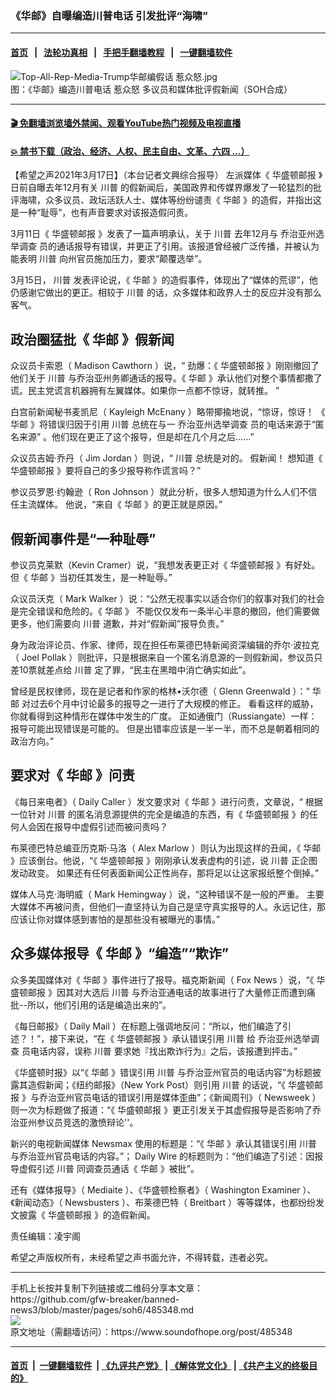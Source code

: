 ### 《华邮》自曝编造川普电话 引发批评“海啸”
------------------------

#### [首页](https://github.com/gfw-breaker/banned-news3/blob/master/README.md) &nbsp;&nbsp;|&nbsp;&nbsp; [法轮功真相](https://github.com/begood0513/basic/blob/master/README.md)  &nbsp;&nbsp;|&nbsp;&nbsp; [手把手翻墙教程](https://github.com/gfw-breaker/guides/wiki)  &nbsp;&nbsp;|&nbsp;&nbsp; [一键翻墙软件](https://github.com/gfw-breaker/nogfw/blob/master/README.md)  



<div><img alt="Top-All-Rep-Media-Trump华邮编假话 惹众怒.jpg" src="https://img.soundofhope.org/2021-03/top-all-rep-media-trump-1616015945951.jpg"/>
<br/><figcaption class="caption">
 图：《华邮》编造川普电话 惹众怒 多议员和媒体批评假新闻（SOH合成）
</figcaption></div><hr/>

#### [ 🎬  免翻墙浏览墙外禁闻、观看YouTube热门视频及电视直播](https://github.com/gfw-breaker/HelloWorld)

#### [ 💥  禁书下载（政治、经济、人权、民主自由、文革、六四 ...）](https://github.com/gfw-breaker/books/blob/master/README.md)

<div><div class="Content__Wrapper sc-1bvya0-0 grZQxZ">
 <p class="meta-top">
  <span class="meta">
   【希望之声2021年3月17日】（本台记者文興综合报导）
  </span>
  左派媒体《
  <ok href="/term/5213">
   华盛顿邮报
  </ok>
  》日前自曝去年12月有关
  <ok href="/term/1041">
   川普
  </ok>
  的假新闻后，美国政界和传媒界爆发了一轮猛烈的批评海啸，众多议员、政坛活跃人士、媒体等纷纷谴责《
  <ok href="/term/256108">
   华邮
  </ok>
  》的造假，并指出这是一种“耻辱”，也有声音要求对该报造假问责。
 </p>
 <p>
  3月11日《
  <ok href="/term/5213">
   华盛顿邮报
  </ok>
  》发表了一篇声明承认，关于
  <ok href="/term/1041">
   川普
  </ok>
  去年12月与
  <ok href="/term/498461">
   乔治亚州选举调查
  </ok>
  员的通话报导有错误，并更正了引用。该报道曾经被广泛传播，并被认为能表明
  <ok href="/term/1041">
   川普
  </ok>
  向州官员施加压力，要求“颠覆选举”。
 </p>
 <p>
  3月15日，
  <ok href="/term/1041">
   川普
  </ok>
  发表评论说，《
  <ok href="/term/256108">
   华邮
  </ok>
  》的造假事件，体现出了“媒体的荒谬”，他仍感谢它做出的更正。相较于
  <ok href="/term/1041">
   川普
  </ok>
  的话，众多媒体和政界人士的反应并没有那么客气。
 </p>
 <h2>
  政治圈猛批《
  <ok href="/term/256108">
   华邮
  </ok>
  》假新闻
 </h2>
 <p>
  众议员卡索恩（
  <ok href="http://email.m.saveamerica45.com/c/eJwVjrGOgzAQBb8GSmuNDfYWLiKkFFdce_Vi1sESwZFZxO-fI00x86q3Bm3dYrDPYUWgNECKi8MIC5HV1rvkoh50nMB2Fs47J1EvPriS8NpvgYHITRpG8InRYvS-2aTtSIhpTP0eNpHP2ZlHNzwb77LknZXcWYSriuXdxplu2Uo9Uqm_c-tTSK6ziTZOjwa8c2AMOkSY-hp-rj2zqD_O30_lOtaStvJhVerrH44UQEk">
   Madison Cawthorn
  </ok>
  ）说，“ 劲爆：《
  <ok href="/term/5213">
   华盛顿邮报
  </ok>
  》刚刚撤回了他们关于
  <ok href="/term/1041">
   川普
  </ok>
  与乔治亚州务卿通话的报导。《
  <ok href="/term/256108">
   华邮
  </ok>
  》承认他们对整个事情都撒了谎。民主党谎言机器拥有左翼媒体。如果你一点都不惊讶，就转推。 ”
 </p>
 <div class="AD_Embed__Wrap-sc-1xslmin-0 igMuqX module desktop">
  <div>
  </div>
 </div>
 <p>
  白宫前新闻秘书麦凯尼（
  <ok href="http://email.m.saveamerica45.com/c/eJwVjjsOgzAQRE8DJfJn8adwkSZFLpDa2GuwQjAyixC3jyNNMW-kJ010HPQkbZ9dtMwnwVKYtA1s8h44GJ104IIHxaADdlw50TDjhtUTxn5x0oSoDKhocfTNAzSWaYvKQoAodb-6hWg_OvnoxLOFrkyEdQjl2-jj7xXzvHwDbn6723KQp_NohUvNlRRGK2aNFALk2Ff3OteMNLwx_--Uc4slLWXHodT5B1vbPso">
   Kayleigh McEnany
  </ok>
  ）略带揶揄地说，“惊讶，惊讶！ 《
  <ok href="/term/256108">
   华邮
  </ok>
  》将错误归因于引用
  <ok href="/term/1041">
   川普
  </ok>
  总统在与一
  <ok href="/term/498461">
   乔治亚州选举调查
  </ok>
  员的电话来源于“匿名来源” 。他们现在更正了这个报导，但是却在几个月之后……”
 </p>
 <p>
  众议员吉姆·乔丹（
  <ok href="http://email.m.saveamerica45.com/c/eJwVjjsOwyAQRE9jl4g1C5iCIk0KXyBlxDdGso2F18r1Q6Qp5o1eMdECai_MWGw03OWJ5-C1Cdw7h4CzzjrABEFxHJBf35KJfdKRmqMUx9UaB1K6rsxKgAEllQ4RPQf0CBrluNmV6LwG8RimZ89efdkSo28hSo2FuvdxKft7qS26o8NFju6rFxAa5AxSoILJoDKSj80u91YSsVcq_0P1PmLNaz0Tq-3zA2LcPlE">
   Jim Jordan
  </ok>
  ）则说，“
  <ok href="/term/1041">
   川普
  </ok>
  总统是对的。 假新闻！ 想知道《
  <ok href="/term/5213">
   华盛顿邮报
  </ok>
  》要将自己的多少报导称作谎言吗？”
 </p>
 <p>
  参议员罗恩·约翰逊（
  <ok href="http://email.m.saveamerica45.com/c/eJwVTrsOwyAQ-5pkRFwgAYYMXTp0bIfOPI4GKeWqcFF_v1SyLNuSLacVtAnKjWVNTvo8yRyDcVEG7zVoa7KJMEFcpB60bN-SWbyw4uEZ07j1krNWztYqHdGAzgBmXibnbQ5JpTTu68b8aYO6DNO1402h7Cj4W5jxEJHePXxgvVO90VYb1e4bez5bF6AMzEtfVKCs7SzNeKy3cy_I4onl_4nOmihv9EFBx-sHivpAWw">
   Ron Johnson
  </ok>
  ）就此分析，很多人想知道为什么人们不信任主流媒体。 他说，“来自《
  <ok href="/term/256108">
   华邮
  </ok>
  》的更正就是原因。”
 </p>
 <h2>
  假新闻事件是“一种耻辱”
 </h2>
 <p>
  参议员克莱默（Kevin Cramer）说，“我想发表更正对《
  <ok href="/term/5213">
   华盛顿邮报
  </ok>
  》有好处。但《
  <ok href="/term/256108">
   华邮
  </ok>
  》当初任其发生，是一种耻辱。”
 </p>
 <p>
  众议员沃克（
  <ok href="http://email.m.saveamerica45.com/c/eJwVjj2PwyAQRH-NXSKWhWAKimtSnHRNmtR87MYoTrAwVv5-OGmKeSM9abIHbSO6ufjsZGAlOUXrkowhaNCLZZtAQbpIPWl5fAp38aA3tdApz6sf6uKAKRmMi4KQmDEjXliS4pSXefNr7_sx4c-kriOvGstGon9K79REqq8x3mj_C-15D9uT2uCjh34eowBaMBrRAEoD0hlp5uZ_z61QF3cq_5_q-c6V17qTqO3xBfTOQQg">
   Mark Walker
  </ok>
  ）说：“公然无视事实以适合你们的叙事对我们的社会是完全错误和危险的。《
  <ok href="/term/256108">
   华邮
  </ok>
  》 不能仅仅发布一条半心半意的撤回，他们需要做更多，他们需要向
  <ok href="/term/1041">
   川普
  </ok>
  道歉，并对“假新闻”报导负责。”
 </p>
 <p>
  身为政治评论员、作家、律师，现在担任布莱德巴特新闻资深编辑的乔尔·波拉克（
  <ok href="http://email.m.saveamerica45.com/c/eJwVjjGSwyAQBF8jhRQrVgICAicO_IGLYVksztiopFX5-6ermqC7o8kB0Cbjxxqy17FMulCynnSKEQGdLZZgAlo0DqiPby2invzhPQrncQ0E3ieMJhVEk50nSwkczpMGypHK2MIqsh2DuQ3T_dq7p9pYybeK8K6ov6_427ltvbX4uuSQKOdxARgLs5mdQ2e8B7_AMu7hcbbKon64_h_q5yf3svaNVd-ffx4DQAY">
   Joel Pollak
  </ok>
  ）则批评，只是根据来自一个匿名消息源的一则假新闻，参议员只差10票就差点给
  <ok href="/term/1041">
   川普
  </ok>
  定了罪，“民主在黑暗中消亡确实如此”。
 </p>
 <p>
  曾经是民权律师，现在是记者和作家的格林•沃尔德（
  <ok href="http://email.m.saveamerica45.com/c/eJwVjjuOxCAQBU9jh4gGTJuAYJIN9gIb82lsJI8Z4bZ8_WWkCqpe9LIHg1G7ufrsZChKlhTRJRlDMGBWLJhAQbLSTEZeTy0sNjqpB6Y8795ZGdJq3GqhBCtTRr2QiRAwmyTBzoffmT_XpF-T-hm8W6wHCX4qM3WR2nuM29aJziccecTFge9rCGiEBVBptaJxuAyZu_-9j0os_qh-D7X7zK3s7UOi9e0f1FE_Wg">
   Glenn Greenwald
  </ok>
  ）：“
  <ok href="/term/256108">
   华邮
  </ok>
  对过去6个月中讨论最多的报导之一进行了大规模的修正。 看看这样的威胁，你就看得到这种情形在媒体中发生的广度。 正如通俄门（Russiangate）一样：报导可能出现错误是可能的。 但是出错率应该是一半一半，而不总是朝着相同的政治方向。”
 </p>
 <h2>
  要求对《
  <ok href="/term/256108">
   华邮
  </ok>
  》问责
 </h2>
 <p>
  《每日来电者》（
  <ok href="http://email.m.saveamerica45.com/c/eJwVjssKwyAURL8mWYqvaFy4KC1d9Ae6vtFrI9gYzA2lf18Ls5gzcGCiF9ouyo3ZR8chSZ7CYl3gC4AWerbJBiFFMFwPmh-fnIi9cMMGhHFcPcaZG3AxSgfdjchVsqBN0pMJQs1j8SvRfgzqMsh7z7suuSCjTybCxkJ99_EGuXyvUAq2TgcBnUcvQlkxyUkY46TTVk3Kjs0_zpKR2BPz_1E9t1jTWndktb1-Qk0_7A">
   Daily Caller
  </ok>
  ）发文要求对《
  <ok href="/term/256108">
   华邮
  </ok>
  》进行问责，文章说，“ 根据一位针对
  <ok href="/term/1041">
   川普
  </ok>
  的匿名消息源提供的完全是编造的东西，有《
  <ok href="/term/5213">
   华盛顿邮报
  </ok>
  》的任何人会因在报导中虚假引述而被问责吗？
 </p>
 <p>
  布莱德巴特总编亚历克斯·马洛（
  <ok href="http://email.m.saveamerica45.com/c/eJwVjrGOwyAQBb_GLhELxEBBkSbFSVdfvcASI5Fg4bV8nx9HesXMVC8HMDZqP9eQvcSiZEnR-iQjogHjbLEJFKRFmsnI_ayFxZPeNJApz2tA52IC0uSkR18Ak4lLykppkynfcG5hZd72Sd8n9bj26rE2EnxWZhoi9dcV743-f3G0fl6yM_KxXwDawm0BpZ03SlrltJtH-DlaJRZ_VL-H-vHOvax9I9HH8wM90UAi">
   Alex Marlow
  </ok>
  ）则认为出现这样的丑闻，《
  <ok href="/term/256108">
   华邮
  </ok>
  》应该倒台。他说，“《
  <ok href="/term/5213">
   华盛顿邮报
  </ok>
  》刚刚承认发表虚构的引述，说
  <ok href="/term/1041">
   川普
  </ok>
  正企图发动政变。 如果还有任何表面新闻公正性尚存，那将足以让这家报纸整个倒掉。”
 </p>
 <p>
  媒体人马克·海明威（
  <ok href="http://email.m.saveamerica45.com/c/eJwVjksOgyAUAE8jS_MQBFmw6KZpeoGu-TyUxIqBZ7x-aTKLmd1Ey6X2wrBsowGXJkjBaxPAOye5XHTSgU88KJCDhHbnROOKB1ZHGNlmI4A3GqMwYjHcwaySjF56F9OiVEhstxvR2QbxGKZnh-5MhHUM5dvrhd98OCq1eyNHV-vCheYz6EVIJcAA12pi1b6vPSONH8z_kXIdsaStnDiWuv4A-u88zw">
   Mark Hemingway
  </ok>
  ）说，“这种错误不是一般的严重。 主要大媒体不再被问责，但他们一直坚持认为自己是坚守真实报导的人。永远记住，那应该让你对媒体感到害怕的是那些没有被曝光的事情。”
 </p>
 <h2>
  众多媒体报导《
  <ok href="/term/256108">
   华邮
  </ok>
  》“编造”“欺诈”
 </h2>
 <p>
  众多美国媒体对《
  <ok href="/term/256108">
   华邮
  </ok>
  》事件进行了报导。福克斯新闻（
  <ok href="http://email.m.saveamerica45.com/c/eJwljjtuxSAURFdjdyAwOEBB8ZoU2UBqPhcbyeZagEOWHz9FmubMmWKi5VJ5YeZso2EuLSwFr0xg3jnJpVZJBb7w8MHkJFkbOXW6QYHqOsR5t3xdpNMhrD4pLZIBE-OqhV-4XoU2fj7s3vvVJvGals8nYwya8LfAaDTg-TQnxOzexrU9l61jIRe2TgLWCqHnh3u9z4tsgHXLjvxgh0bg-JdztV_3kaHTb8jvj3iXiGnHC-iz_wPpHUr9">
   Fox News
  </ok>
  ）说，“《
  <ok href="/term/5213">
   华盛顿邮报
  </ok>
  》因其对大选后
  <ok href="/term/1041">
   川普
  </ok>
  与乔治亚通电话的故事进行了大量修正而遭到痛批--所以，他们引用的话是编造出来的”。
 </p>
 <div class="AD_Embed__Wrap-sc-1xslmin-0 igMuqX module desktop">
  <div>
  </div>
 </div>
 <p>
  《每日邮报》（
  <ok href="http://email.m.saveamerica45.com/c/eJwlj8tqxiAUhJ8m2SkabdIssuimha66KPxrL8fkUKNBTyp9-1oKwwx8zCzGb1IvVq0jbn4VJkwiOLusTlhjtNTPS1icnKSbhR60qA0D8R0SFEPgx2NTyiqhvZye-iLYYIISixBWO6mnoNcxbgfRVQf1MkyvXa017g3Gn7Mbd5nfX50maLWHKYQuAlvVPGspO3mYemDaKSf2kSsxrPWGylwuBRxhxwWuXIh9lvu8mDMxsjfIZUfDIP5XKsP0DZVwN5QLP-iMY9ne74hA_AH4dyzfyedw5At4H_8CkmJdOw">
   Daily Mail
  </ok>
  ）在标题上强调地反问：“所以，他们编造了引述？！”，接下来说，“在《
  <ok href="/term/5213">
   华盛顿邮报
  </ok>
  》承认错误引用
  <ok href="/term/1041">
   川普
  </ok>
  给
  <ok href="/term/498461">
   乔治亚州选举调查
  </ok>
  员电话内容，误称
  <ok href="/term/1041">
   川普
  </ok>
  要求她『找出欺诈行为』之后，该报遭到抨击。”
 </p>
 <p>
  《华盛顿时报》以“《
  <ok href="/term/256108">
   华邮
  </ok>
  》错误引用
  <ok href="/term/1041">
   川普
  </ok>
  与乔治亚州官员的电话内容”为标题披露其造假新闻；《纽约邮报》（New York Post）则引用
  <ok href="/term/1041">
   川普
  </ok>
  的话说，“《
  <ok href="/term/5213">
   华盛顿邮报
  </ok>
  》与乔治亚州官员电话的错误引用是媒体歪曲”；《新闻周刊》（
  <ok href="http://email.m.saveamerica45.com/c/eJwVjz1uxSAQhE9jd1hg88AULl6TIhdIjWH5URzWgkVcP37SNDP6RqPxh5D63MycD2-4DSsP7tTG8dNaKeSug3ZiFU5xOUneRg60RChQLYGf06F2r9VLggPFVwjm6WlvdilN2IwNYr6ORHS3aXtP69ejMcZSYLQB8Ls4_PtEtqVcImFhNzZiDmsFR_nxVHOMUBsLvWbsjXk4n2VmT-zERgJKUFmwVwNW4cZKLJdwdSgOPIuANWbLxEurbVVzPb77lYGWH8ifN9iLx5DwhuUB_wHepVpi">
   Newsweek
  </ok>
  ）则一次为标题做了报道：“《
  <ok href="/term/5213">
   华盛顿邮报
  </ok>
  》更正引发关于其虚假报导是否影响了乔治亚州参议员竞选的激愤辩论''。
 </p>
 <p>
  新兴的电视新闻媒体
  <ok href="http://email.m.saveamerica45.com/c/eJwVjsGOhSAMRb9GdxoKKLJw8TazmB-YdYWiZHxgpC_M5w8mze257U1av4I2m7J9XL0VGKQIbjPWiQ1Rg15MMA4kuFnoTotSY-Bxp0Q3Mvn-WBekyc5-QrTgrbRKAZH0i_SAQgL053owX6VTr05-taq1jolqeePf6PK7Ta58Ro6uNAz4S8OzHW7iGx3HnAY-aKhYjph2bvbKhYct4pOX7URrQjWBqUn0DwlQy2wa9ff6_Tkj8fhD8fk_f5LP4cgXjfne_wF5jk9Q">
   Newsmax
  </ok>
  使用的标题是：“《
  <ok href="/term/256108">
   华邮
  </ok>
  》承认其错误引用
  <ok href="/term/1041">
   川普
  </ok>
  与乔治亚州官员电话的内容。”；
  <ok href="http://email.m.saveamerica45.com/c/eJw9jzGOwyAQRU9jd2OBTUJcuEizxV4gNWYGGwkDi4dFuX28zUpfetKTXvFxkUqv09z7BWdh3CicXfVsxWqMkuqhnbZylPYuVKfE2bzjYaNIxTBhvy9W6aug28MpvJOSdBvFRGpE1GgliT4sO3M-u-nZjV_XWmsDGh_ezRcabDouF6mdF3inNxwGCWqGn5qYTmgmJyg-Z0JwqUChnAr7uIErpmINFBm41OO_SBGsCQGa5x02Az7-0sl-M5xKX5bvGjzx8CL_9yfViMntKdOQyvYBi01cDQ">
   Daily Wire
  </ok>
  的标题则为：“他们编造了引述：因报导虚假引述
  <ok href="/term/1041">
   川普
  </ok>
  同调查员通话《
  <ok href="/term/256108">
   华邮
  </ok>
  》被批”。
 </p>
 <p>
  还有《媒体报导》（
  <ok href="http://email.m.saveamerica45.com/c/eJwVj0GShSAMRE-jOyxQ1P8XLv5mFnOBWUMIShUQB2JZc_vBqqxedzodtym92undh829pfGj9GDXN0hrjFb6tfoV1KhgkbrTst7B87BjxmIYXX9sIB14D7DM0zijUfPLWmdXmBYEqfTUx-1gPms3fbrxq81930NCF0xgHIBSQxnv-iimHiHvTFmcVFkAlYLAVVSm8ieMpatBE6NgEjtS2YMRGJsltBXyPkAwsYoU6u9FrZ7gcqWztqCUMPNzoy_b9xUD8vCD4XmIruzIH3Ti0AL_ATtyXKM">
   Mediaite
  </ok>
  ）、《华盛顿检察者》（
  <ok href="http://email.m.saveamerica45.com/c/eJwVjj1uxCAUhE9jdyBg2cUuXGyTIhdI_YDHj2TAARxy_BBppCnm08zYg0ulH_saD7szcII5o9VumAaQXG7KKcMFNy8mF8naiK5TjxkrdLRrODQobS1wy4x0wF5CbMo84bkLZYQV23oeoferLY_3Ij6mxhh0QAsx-14y_kKKs42akmaYcbRpCW0EkmL7vsucIb3e6SJXmDwxcJ7EY6l-IjH_YOvRQy91rcfnfUbs9Avj_9dyZ1tcKBfSSf8BtZtOpA">
   Washington Examiner
  </ok>
  ）、《新闻动态》（
  <ok href="http://email.m.saveamerica45.com/c/eJwVj71uwCAMhJ8m2YiA0PwMGbp06At0NmAIEoEIjNK-fYl0uk_nwfbZQ6hVz_sYDrtzcJI7o9fdcA2ghNpWtxohhVm4GhSvT3A0eUxYgNCO57GoXal5E7gJsTirhFBuNs6ClIvbjR3jcRLddZg_B_nV9TzPlPCpulXCUqdcfJ_qmH3tTLobhYv5AidcPUguRQefu4mPdwHUMyRPObE7V2L424GWuQLNtoiJWKVc_hiVdt3MQIzMYz8TYCzHd4sBafrB8NbJLdnsznzj-8c_W4lXng">
   Newsbusters
  </ok>
  ）、布莱德巴特（
  <ok href="http://email.m.saveamerica45.com/c/eJwVjz2OxSAMhE-TdERAfngUKV6zxV5ga4NNgvYFsuAo118ijcajkT5Lg6uajBttH1e0EoKWwTtjvXQAk5peJhivtPKLnLpJ1jsGHjZKVIAJ-31V0ow0Ow2Es1eLXBaDZrQvayUaNWP_WXfms3bju9NfTfd9D65QZAeFB5-P1vFO4iCM0LKWWrUjx2ZqfgCoe0wb5yTOXFkAHpGr4HIdZxUhJhQPHwpcKP6uzCQaIgL8kkh01_aiL-v39YnEww_FZ0a-Euaw55OGXLZ_Oy9Thg">
   Breitbart
  </ok>
  ）等等媒体，也都纷纷发文披露《
  <ok href="/term/5213">
   华盛顿邮报
  </ok>
  》的造假新闻。
 </p>
 <p class="meta-btm">
  责任编辑：凌宇阁
 </p>
 <p class="meta-btm">
  希望之声版权所有，未经希望之声书面允许，不得转载，违者必究。
 </p>
</div>
</div>
<hr/>
手机上长按并复制下列链接或二维码分享本文章：<br/>
https://github.com/gfw-breaker/banned-news3/blob/master/pages/soh6/485348.md <br/>
<a href='https://github.com/gfw-breaker/banned-news3/blob/master/pages/soh6/485348.md'><img src='https://github.com/gfw-breaker/banned-news3/blob/master/pages/soh6/485348.md.png'/></a> <br/>
原文地址（需翻墙访问）：https://www.soundofhope.org/post/485348


------------------------
#### [首页](https://github.com/gfw-breaker/banned-news3/blob/master/README.md) &nbsp;|&nbsp; [一键翻墙软件](https://github.com/gfw-breaker/nogfw/blob/master/README.md) &nbsp;| [《九评共产党》](https://github.com/gfw-breaker/9ping.md/blob/master/README.md#九评之一评共产党是什么) | [《解体党文化》](https://github.com/gfw-breaker/jtdwh.md/blob/master/README.md) | [《共产主义的终极目的》](https://github.com/gfw-breaker/gczydzjmd.md/blob/master/README.md)


<img src='http://gfw-breaker.win/banned-news3/pages/soh6/485348.md' width='0px' height='0px'/>